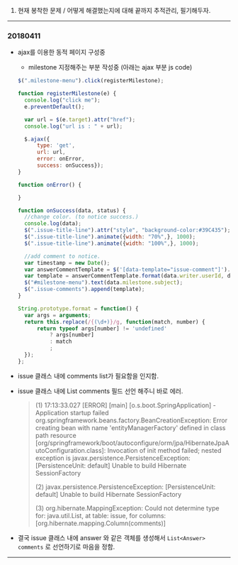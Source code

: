  1. 현재 봉착한 문제 / 어떻게 해결했는지에 대해 끝까지 추적관리, 필기해두자.


---

### 20180411

- ajax를 이용한 동적 페이지 구성중
  - milestone 지정해주는 부분 작성중 (아래는 ajax 부분 js code)

  ```javascript
  $(".milestone-menu").click(registerMilestone);

  function registerMilestone(e) {
	console.log("click me");
	e.preventDefault();

	var url = $(e.target).attr("href");
	console.log("url is : " + url);

	$.ajax({
		type: 'get',
		url: url,
		error: onError,
		success: onSuccess});
  }

  function onError() {

  }

  function onSuccess(data, status) {
  	//change color. (to notice success.)
  	console.log(data);
  	$(".issue-title-line").attr("style", "background-color:#39C435");
  	$(".issue-title-line").animate({width: "70%",}, 1000);
  	$(".issue-title-line").animate({width: "100%",}, 1000);

  	//add comment to notice.
  	var timestamp = new Date();
  	var answerCommentTemplate = $('[data-template="issue-comment"]').html();
  	var template = answerCommentTemplate.format(data.writer.userId, data.milestone.subject, timestamp);
  	$("#milestone-menu").text(data.milestone.subject);
  	$(".issue-comments").append(template);
  }

  String.prototype.format = function() {
  	var args = arguments;
  	return this.replace(/{(\d+)}/g, function(match, number) {
  		return typeof args[number] != 'undefined'
  			? args[number]
  			: match
  			;
  	});
  };
  ```

- issue 클래스 내에 comments list가 필요함을 인지함.
- issue 클래스 내에 List<String> comments 필드 선언 해주니 바로 에러.

  > (1) 17:13:33.027 [ERROR] [main] [o.s.boot.SpringApplication] - Application startup failed
org.springframework.beans.factory.BeanCreationException: Error creating bean with name 'entityManagerFactory' defined in class path resource [org/springframework/boot/autoconfigure/orm/jpa/HibernateJpaAutoConfiguration.class]: Invocation of init method failed; nested exception is javax.persistence.PersistenceException: [PersistenceUnit: default] Unable to build Hibernate SessionFactory
  >
  > (2) javax.persistence.PersistenceException: [PersistenceUnit: default] Unable to build Hibernate SessionFactory
  >
  > (3) org.hibernate.MappingException: Could not determine type for: java.util.List, at table: issue, for columns: [org.hibernate.mapping.Column(comments)]

- 결국 issue 클래스 내에 answer 와 같은 객체를 생성해서 `List<Answer> comments` 로 선언하기로 마음을 정함.



---
